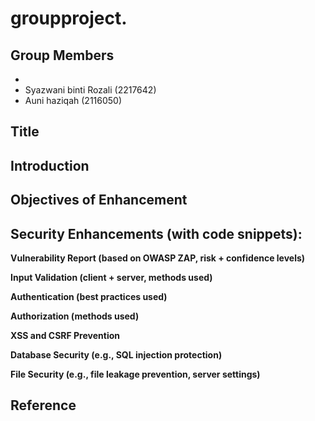 # groupproject.

## Group Members

*
* Syazwani binti Rozali (2217642)
* Auni haziqah (2116050)

## Title

## Introduction

## Objectives of Enhancement

## Security Enhancements (with code snippets):

**Vulnerability Report (based on OWASP ZAP, risk + confidence levels)**

**Input Validation (client + server, methods used)**

**Authentication (best practices used)**

**Authorization (methods used)**

**XSS and CSRF Prevention**

**Database Security (e.g., SQL injection protection)**

**File Security (e.g., file leakage prevention, server settings)**


## Reference


